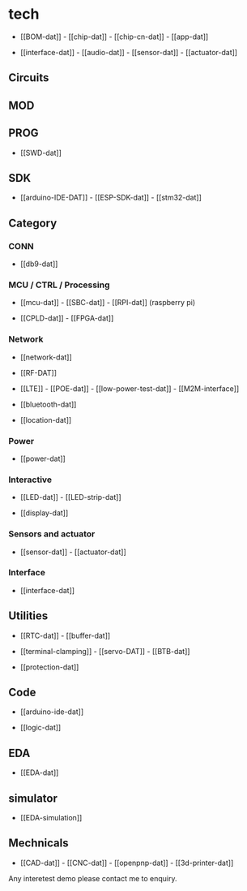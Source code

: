 
# tech 

- [[BOM-dat]] - [[chip-dat]] - [[chip-cn-dat]] - [[app-dat]]

- [[interface-dat]] - [[audio-dat]] - [[sensor-dat]] - [[actuator-dat]]

## Circuits 

## MOD

## PROG

- [[SWD-dat]]

## SDK

- [[arduino-IDE-DAT]] - [[ESP-SDK-dat]] - [[stm32-dat]]


## Category


### CONN

- [[db9-dat]]

### MCU / CTRL / Processing 

- [[mcu-dat]] - [[SBC-dat]] - [[RPI-dat]] (raspberry pi)

- [[CPLD-dat]] - [[FPGA-dat]]


### Network

- [[network-dat]]

- [[RF-DAT]]

- [[LTE]] - [[POE-dat]] - [[low-power-test-dat]] - [[M2M-interface]]

- [[bluetooth-dat]]

- [[location-dat]]

### Power 

- [[power-dat]]

### Interactive

- [[LED-dat]] - [[LED-strip-dat]]

- [[display-dat]]

### Sensors and actuator 

- [[sensor-dat]] - [[actuator-dat]]



### Interface 

- [[interface-dat]]


## Utilities  

- [[RTC-dat]] - [[buffer-dat]] 

- [[terminal-clamping]] - [[servo-DAT]] - [[BTB-dat]]

- [[protection-dat]]

## Code 

- [[arduino-ide-dat]]

- [[logic-dat]]


## EDA

- [[EDA-dat]]

## simulator 

- [[EDA-simulation]]


## Mechnicals 

- [[CAD-dat]] - [[CNC-dat]] - [[openpnp-dat]] - [[3d-printer-dat]]

Any interetest demo please contact me to enquiry.
